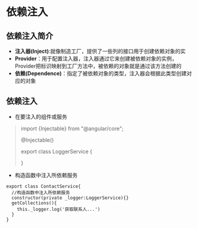 # 依赖注入

## 依赖注入简介

* **注入器\(Inject\)**:就像制造工厂，提供了一些列的接口用于创建依赖对象的实
* **Provider**：用于配置注入器，注入器通过它来创建被依赖对象的实例，Provider把标识映射到工厂方法中，被依赖的对象就是通过该方法创建的
* **依赖\(Dependence\)**：指定了被依赖对象的类型，注入器会根据此类型创建对应的对象

## 依赖注入

* 在要注入的组件或服务

> import {Injectable} from "@angular/core";
>
> @Injectable\(\)
>
> export class LoggerService {
>
> }



* 构造函数中注入所依赖服务

```
export class ContactService{
  //构造函数中注入所依赖服务
  constructor(private _logger:LoggerService){}
  getCollections(){
    this._logger.log('获取联系人...')
  }
}
```



